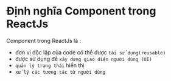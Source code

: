 # Định nghĩa Component trong ReactJs

Component trong ReactJs là :
- đơn vị độc lập của code có thể được `tái sử dụng(reusable)`
- được sử dụng để `xây dựng giao diện người dùng (UI)`
- `quản lý trạng thái` hiển thị
- `xử lý các tương tác từ người dùng` 